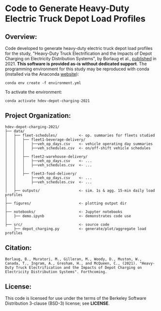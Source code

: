 # Code to Generate Heavy-Duty Electric Truck Depot Load Profiles

## Overview:  
Code developed to generate heavy-duty electric truck depot load profiles for
the study, "Heavy-Duty Truck Electrification and the Impacts of Depot Charging
on Electricity Distribution Systems", by Borlaug et al., [published]() in 2021. **This software is provided as-is without dedicated support**. The programming environment for this study may be reproduced with conda (installed via the Anaconda [website](https://docs.anaconda.com/anaconda/install/)):  
  
`conda env create -f environment.yml`  
  
To activate the environment:  
  
`conda activate hdev-depot-charging-2021`  

## Project Organization:

    hdev-depot-charging-2021/
    ├── data/
    │   ├── fleet-schedules/          <- op. summaries for fleets studied
    │   │   ├── fleet1-beverage-delivery/
    │   │   │   ├──veh_op_days.csv    <- vehicle operating day summaries
    │   │   │   ├──veh_schedules.csv  <- on/off-shift vehicle schedules
    │   │   │
    │   │   ├── fleet2-warehouse-delivery/
    │   │   │   ├──veh_op_days.csv    <- ...
    │   │   │   ├──veh_schedules.csv  <- ...
    │   │   │
    │   │   ├── fleet3-food-delivery/
    │   │       ├──veh_op_days.csv    <- ...
    │   │       ├──veh_schedules.csv  <- ...
    │   │
    │   ├── outputs/                  <- sim. 1s & agg. 15-min daily load profiles
    │   
    ├── figures/                      <- plotting output dir
    │
    ├── notebooks/                    <- Jupyter notebooks
    │   ├── demo.ipynb                <- demonstrates code use
    │
    ├── src/                          <- source code
        ├── depot_charging.py         <- generate/plot/aggregate load profiles
  
## Citation:  
`Borlaug, B., Muratori, M., Gilleran, M., Woody, D., Muston, W., Canada, T., Ingram, A., Gresham, H., and McQueen, C., (2021). "Heavy-Duty Truck Electrification and the Impacts of Depot Charging on Electricity Distribution Systems". Forthcoming.`  
  
## License:  
This code is licensed for use under the terms of the Berkeley Software Distribution 3-clause (BSD-3) license; see **LICENSE**.
